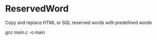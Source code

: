 # ReservedWord
Copy and replace HTML or SQL reserved words with predefined words

gcc main.c -o main
